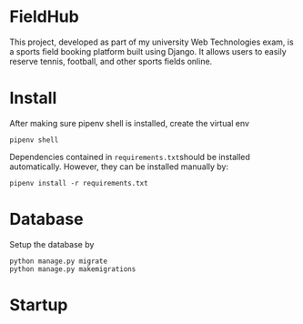 # FieldHub
This project, developed as part of my university Web Technologies exam, is a sports field booking platform built using Django. It allows users to easily reserve tennis, football, and other sports fields online.

# Install

After making sure pipenv shell is installed, create the virtual env
```
pipenv shell
```
Dependencies contained in `requirements.txt`should be installed automatically. 
However, they can be installed manually by:
```
pipenv install -r requirements.txt
```

# Database
Setup the database by 
```
python manage.py migrate
python manage.py makemigrations
```
# Startup

```